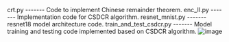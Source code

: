 crt.py ------- Code to implement Chinese remainder theorem.
enc_II.py ------- Implementation code for CSDCR algorithm.
resnet_mnist.py ------- resnet18 model architecture code.
train_and_test_csdcr.py ------- Model training and testing code implemented based on CSDCR algorithm. 
![image](https://github.com/SwissDM52/Anonymous_CIKM23_1/assets/26088333/e289dc4d-c74f-4ae4-9217-8ecf95402190)
